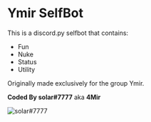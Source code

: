 # Ymir SelfBot 

This is a discord.py selfbot that contains:

* Fun 
* Nuke 
* Status 
* Utility

Originally made exclusively for the group Ymir. 

__Coded By solar#7777__ aka **4Mir**

![solar#7777](https://cdn.discordapp.com/attachments/808684424723693571/829117232024911942/ymir_server.gif)
